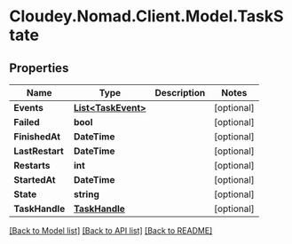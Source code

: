 # Cloudey.Nomad.Client.Model.TaskState

## Properties

Name | Type | Description | Notes
------------ | ------------- | ------------- | -------------
**Events** | [**List&lt;TaskEvent&gt;**](TaskEvent.md) |  | [optional] 
**Failed** | **bool** |  | [optional] 
**FinishedAt** | **DateTime** |  | [optional] 
**LastRestart** | **DateTime** |  | [optional] 
**Restarts** | **int** |  | [optional] 
**StartedAt** | **DateTime** |  | [optional] 
**State** | **string** |  | [optional] 
**TaskHandle** | [**TaskHandle**](TaskHandle.md) |  | [optional] 

[[Back to Model list]](../README.md#documentation-for-models) [[Back to API list]](../README.md#documentation-for-api-endpoints) [[Back to README]](../README.md)

